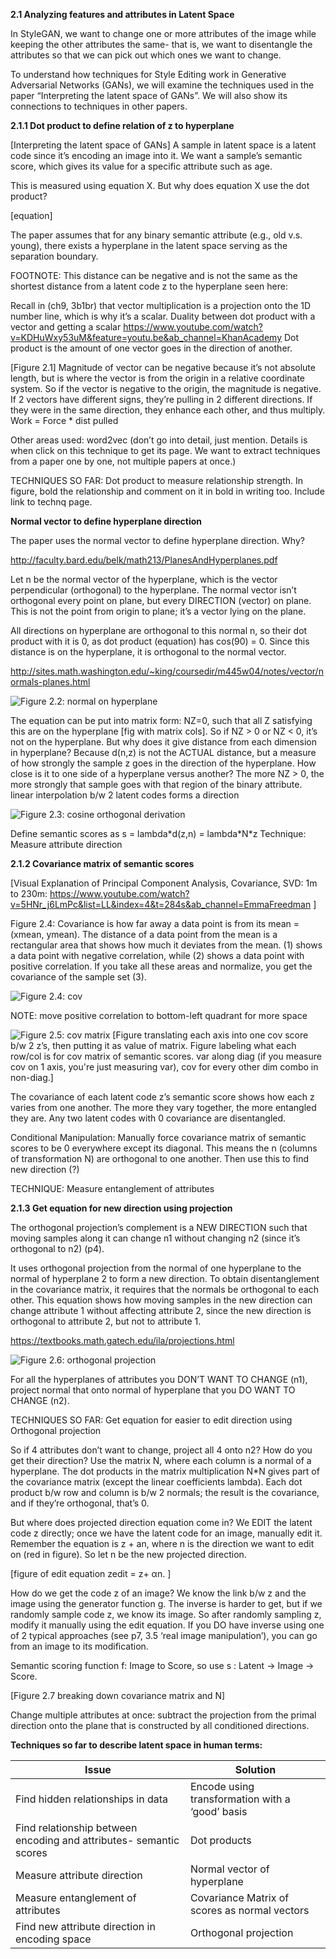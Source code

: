 **2.1 Analyzing features and attributes in Latent Space**

In StyleGAN, we want to change one or more attributes of the image while keeping the other attributes the same- that is, we want to disentangle the attributes so that we can pick out which ones we want to change.

To understand how techniques for Style Editing work in Generative Adversarial Networks (GANs), we will examine the techniques used in the paper “Interpreting the latent space of GANs”. We will also show its connections to techniques in other papers.

**2.1.1 Dot product to define relation of z to hyperplane**

[Interpreting the latent space of GANs] A sample in latent space is a latent code since it’s encoding an image into it. We want a sample’s semantic score, which gives its value for a specific attribute such as age.

This is measured using equation X. But why does equation X use the dot product?

[equation]

The paper assumes that for any binary semantic attribute (e.g., old v.s. young), there exists a hyperplane in the latent space serving as the separation boundary.

FOOTNOTE: This distance can be negative and is not the same as the shortest distance from a latent code z to the hyperplane seen here:

Recall in (ch9, 3b1br) that vector multiplication is a projection onto the 1D number line, which is why it’s a scalar. Duality between dot product with a vector and getting a scalar
https://www.youtube.com/watch?v=KDHuWxy53uM&feature=youtu.be&ab_channel=KhanAcademy
Dot product is the amount of one vector goes in the direction of another. 

[Figure 2.1] Magnitude of vector can be negative because it’s not absolute length, but is where the vector is from the origin in a relative coordinate system. So if the vector is negative to the origin, the magnitude is negative. If 2 vectors have different signs, they’re pulling in 2 different directions. If they were in the same direction, they enhance each other, and thus multiply. Work = Force \* dist pulled

Other areas used: word2vec (don’t go into detail, just mention. Details is when click on this technique to get its page. We want to extract techniques from a paper one by one, not multiple papers at once.)

TECHNIQUES SO FAR: Dot product to measure relationship strength. In figure, bold the relationship and comment on it in bold in writing too. Include link to technq page.

**Normal vector to define hyperplane direction**

The paper uses the normal vector to define hyperplane direction. Why?

http://faculty.bard.edu/belk/math213/PlanesAndHyperplanes.pdf

Let n be the normal vector of the hyperplane, which is the vector perpendicular (orthogonal) to the hyperplane. The normal vector isn’t orthogonal every point on plane, but every DIRECTION (vector) on plane. This is not the point from origin to plane; it’s a vector lying on the plane.

All directions on hyperplane are orthogonal to this normal n, so their dot product with it is 0, as dot product (equation) has cos(90) = 0. Since this distance is on the hyperplane, it is orthogonal to the normal vector. 

http://sites.math.washington.edu/~king/coursedir/m445w04/notes/vector/normals-planes.html

![Figure 2.2: normal on hyperplane](/images/figure2.2.png)

The equation can be put into matrix form: NZ=0, such that all Z satisfying this are on the hyperplane [fig with matrix cols]. So if NZ > 0 or NZ < 0, it’s not on the hyperplane. 
But why does it give distance from each dimension in hyperplane? Because d(n,z) is not the ACTUAL distance, but a measure of how strongly the sample z goes in the direction of the hyperplane. How close is it to one side of a hyperplane versus another? The more NZ > 0, the more strongly that sample goes with that region of the binary attribute. 
linear interpolation b/w 2 latent codes forms a direction

![Figure 2.3: cosine orthogonal derivation](/images/figure2.3.png)

Define semantic scores as s = lambda\*d(z,n) = lambda\*N\*z
Technique: Measure attribute direction

**2.1.2 Covariance matrix of semantic scores**

[Visual Explanation of Principal Component Analysis, Covariance, SVD: 1m to 230m:
https://www.youtube.com/watch?v=5HNr_j6LmPc&list=LL&index=4&t=284s&ab_channel=EmmaFreedman ]

Figure 2.4: Covariance is how far away a data point is from its mean = (xmean, ymean). The distance of a data point from the mean is a rectangular area that shows how much it deviates from the mean. (1) shows a data point with negative correlation, while (2) shows a data point with positive correlation. If you take all these areas and normalize, you get the covariance of the sample set (3). 

![Figure 2.4: cov](/images/figure2.4.png)

NOTE: move positive correlation to bottom-left quadrant for more space

![Figure 2.5: cov matrix](/images/figure2.5.png)
[Figure translating each axis into one cov score b/w 2 z’s, then putting it as value of matrix. Figure labeling what each row/col is for cov matrix of semantic scores. var along diag (if you measure cov on 1 axis, you're just measuring var), cov for every other dim combo in non-diag.]

The covariance of each latent code z’s semantic score shows how each z varies from one another. The more they vary together, the more entangled they are. Any two latent codes with 0 covariance are disentangled.

Conditional Manipulation: Manually force covariance matrix of semantic scores to be 0 everywhere except its diagonal. This means the n (columns of transformation N) are orthogonal to one another. Then use this to find new direction (?)

TECHNIQUE: Measure entanglement of attributes

**2.1.3 Get equation for new direction using projection**

The orthogonal projection’s complement is a NEW DIRECTION such that moving samples along it can change n1 without changing n2 (since it’s orthogonal to n2) (p4).

It uses orthogonal projection from the normal of one hyperplane to the normal of hyperplane 2 to form a new direction. To obtain disentanglement in the covariance matrix, it requires that the normals be orthogonal to each other. This equation shows how moving samples in the new direction can change attribute 1 without affecting attribute 2, since the new direction is orthogonal to attribute 2, but not to attribute 1.

https://textbooks.math.gatech.edu/ila/projections.html

![Figure 2.6: orthogonal projection](/images/figure2.6.png)

For all the hyperplanes of attributes you DON’T WANT TO CHANGE (n1), project normal that onto normal of hyperplane that you DO WANT TO CHANGE (n2).

TECHNIQUES SO FAR: Get equation for easier to edit direction using Orthogonal projection 

So if 4 attributes don’t want to change, project all 4 onto n2? How do you get their direction? Use the matrix N, where each column is a normal of a hyperplane. The dot products in the matrix multiplication N\*N gives part of the covariance matrix (except the linear coefficients lambda). Each dot product b/w row and column is b/w 2 normals; the result is the covariance, and if they’re orthogonal, that’s 0.

But where does projected direction equation come in? We EDIT the latent code z directly; once we have the latent code for an image, manually edit it. Remember the equation is z + an, where n is the direction we want to edit on (red in figure). So let n be the new projected direction.

[figure of edit equation  zedit = z+ αn. ]

How do we get the code z of an image? We know the link b/w z and the image using the generator function g. The inverse is harder to get, but if we randomly sample code z, we know its image. So after randomly sampling z, modify it manually using the edit equation. If you DO have inverse using one of 2 typical approaches (see p7, 3.5 ‘real image manipulation’), you can go from an image to its modification.

Semantic scoring function f: Image to Score, so use s : Latent → Image → Score. 

[Figure 2.7 breaking down covariance matrix and N]

Change multiple attributes at once: subtract the projection from the primal direction onto the plane that is constructed by all conditioned directions. 


**Techniques so far to describe latent space in human terms:**
    
| Issue       | Solution |
| ----------- | ----------- |
| Find hidden relationships in data | Encode using transformation with a ‘good’ basis |
| Find relationship between encoding and attributes- semantic scores | Dot products |
|  Measure attribute direction | Normal vector of hyperplane |
| Measure entanglement of attributes | Covariance Matrix of scores as normal vectors |
| Find new attribute direction in encoding space | Orthogonal projection |